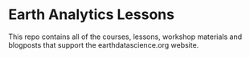 # Earth Analytics Lessons  

This repo contains all of the courses, lessons, workshop materials and blogposts
that support the earthdatascience.org website. 

